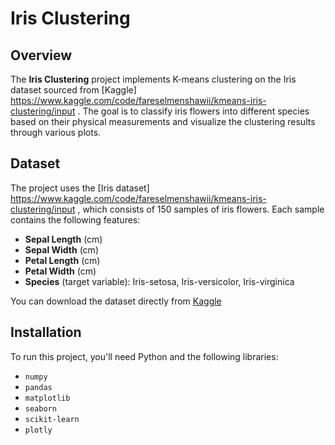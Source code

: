 # Iris Clustering

## Overview
The **Iris Clustering** project implements K-means clustering on the Iris dataset sourced from [Kaggle] https://www.kaggle.com/code/fareselmenshawii/kmeans-iris-clustering/input . The goal is to classify iris flowers into different species based on their physical measurements and visualize the clustering results through various plots.

## Dataset
The project uses the [Iris dataset] https://www.kaggle.com/code/fareselmenshawii/kmeans-iris-clustering/input  , which consists of 150 samples of iris flowers. Each sample contains the following features:
- **Sepal Length** (cm)
- **Sepal Width** (cm)
- **Petal Length** (cm)
- **Petal Width** (cm)
- **Species** (target variable): Iris-setosa, Iris-versicolor, Iris-virginica

You can download the dataset directly from [Kaggle](https://www.kaggle.com/code/fareselmenshawii/kmeans-iris-clustering/input)
## Installation
To run this project, you'll need Python and the following libraries:

- `numpy`
- `pandas`
- `matplotlib`
- `seaborn`
- `scikit-learn`
- `plotly`

